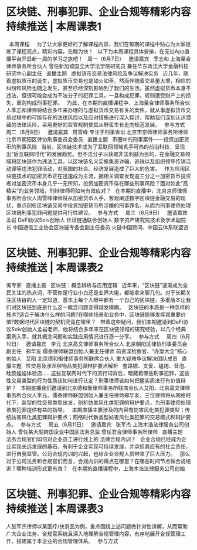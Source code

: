 # 区块链、刑事犯罪、企业合规等精彩内容持续推送 | 本周课表1

 
本周课程
 
 
为了让大家更好的了解课程内容，我们在每期的课程中贴心为大家提炼了课程亮点，精彩内容，先睹为快！
 
以下为本周课程具体安排，在无讼App直播平台开启新一周的学习之旅吧！
 
周一（6月7日）
 
邀请嘉宾
 
季志和
上海至合律师事务所合伙人
曾任新加坡国立大学法学院研究员
兼任华东政法大学金融科技研究中心副主任
 
直播主题
 
虚拟货币交易法律风险及争议解决实务
 
近几年，随着虚拟货币的诞生，虚拟货币交易也是如火如荼，然而伴随着交易量大增，相应的纠纷和风险也随之发生，甚至已经深刻影响到了我们的生活。虽然虚拟货币本身不违法，但很可能会成为不法分子的犯罪工具，一旦构成犯罪，轻则遭受财产上的损失，重则构成刑事犯罪。
 
为此，在本期的直播课程中，上海至合律师事务所合伙人季志和律师将结合多年来办理的与虚拟货币交易有关的案件，就从事虚拟货币交易过程中的可能存在的法律风险以及应对措施进行深入探讨，帮助我们深刻认识潜藏的法律风险，采用更好的监管规制使其从野蛮生长走向规范发展。
 
参与方式
 
 
周二（6月8日）
 
邀请嘉宾
 
周雪峰
专注于刑事诉讼
北京市京师律师事务所律师
北京市朝阳区律协刑事委员会委员
 
直播主题
 
币圈中的刑事案件——投资加密货币的刑事风险
 
当前，区块链技术成为了互联网领域炙手可热的前沿科技，呈现出“后互联网时代”的发展趋势。但不法分子以获取非法利益为目的，在金融交易领域将区块链作为违法工具，以区块链名义实施集资诈骗、逃税以及组织领导传销活动罪等违法犯罪活动，对我国的社会、经济发展造成了巨大的危害。
 
作为应用区块链技术的加密货币正在迅速成为主流，据相关调查发现逾三分之一加密货币投资者对加密货币本身几乎一无所知，投资加密货币存在哪些刑事风险？面对如此“高精尖”的业务领域，刑辩律师将如何有效应对？
 
在本期的直播中，北京京师律师事务所合伙人周雪峰律师将从加密货币入手，客观阐述数字区块链金融交易的现状，重点剖析区块链交易中投资加密货币所涉嫌的刑事罪名，从而为刑事律师处理区块链刑事犯罪问题提供可行性建议。
 
参与方式
 
 
周三（6月9日）
 
邀请嘉宾
 
孟岩
DeFi协议Solv创始人
优证链通联合创始人
数字资产研究院技术及学术副院长
中国通信工业协会区块链专委会副主任委员
火链中国顾问、中国云体系联盟咨

# 区块链、刑事犯罪、企业合规等精彩内容持续推送 | 本周课表2

询专家
 
直播主题
 
区块链：概念辨析与应用逻辑
 
近年来，“区块链”逐渐成为全民关注的热点词，不管你是行业小白还是业界大佬，都能拿来聊几句。对于长期关注区块链的人一定知道，基本上每个人眼中都有一个自己的区块链，多重版本让我们对区块链到底是什么这一概念问题变得越发模糊。
 
区块链的本质是一种怎样的技术?适合于解决什么样的问题?在哪些场景和业务中，区块链能够发挥其重要价值?数据时代区块链的契机究竟在哪里？
 
带着这些疑问，我们本期邀请到DeFi协议Solv创始人孟岩老师，他将结合多年来在区块链领域的研究经验，以几个经典案例入手，就其概念问题和实践应用情况进行逐一分享。
 
参与方式
 
 
周四（6月10日）
 
邀请嘉宾
 
李元
北京高文律师事务所合伙人
北京朝阳区律协刑事委员会副主任
 
郑华友
儒泰律师联盟创始人兼主任律师
前资深检察官、“办案大全”核心创始人
 
艾阳
北京德和衡律师事务所联席合伙人
重大疑难争议解决团队成员
 
直播主题
 
性交易及涉淫秽物品类犯罪辩护要点解析
 
套路嫖、文爱、磕炮、音泡、硅胶娃娃体验店……这些互联网时代下的流行词背后，暗藏着哪些刑事犯罪，这些性交易类型的行为性质该如何进行认定？刑事律师该如何把握实质进行有价值辩护？
 
本期直播我们邀请到北京德和衡律师事务所联席合伙人艾阳、北京高文律师事务所合伙人李元、儒泰律师联盟创始人兼主任律师郑华友，三位律师将从网络时代下，新型的性交易类型出发，剖析妨害风化类犯罪的辩护要点，为刑事律师处理该类犯罪提供有益的指导。
 
本期直播主要涉及的内容有妨害风化类犯罪类型；传统妨害风化类犯罪辩护要点；网络时代新类型妨害风化类犯罪的交易模式和辩护要点。
 
参与方式
 
 
周五（6月11日）
 
邀请嘉宾
 
张军杰
上海木浩法律服务公司创始人
曾任某大型跨国企业中国区法务总监
曾任君合律师事务所律师
 
直播主题
 
法务合规官们如何对企业员工进行线上的
法律合规内训？
 
企业合规已经成为企业实现长远发展的基石，有利于企业实现可持续发展，并承担其应有的社会责任，进行自我监管。公司合规内训的兴起，也给企业合规人员带来了巨大压力。
 
那么对于公司法务和合规官们而言，合规内训的痛点在哪里？在哪些时间节点做合规培训？哪种培训形式更有效？
 
在本期的直播课程中，上海木浩法律服务公司创始

# 区块链、刑事犯罪、企业合规等精彩内容持续推送 | 本周课表3

人张军杰律师以某医疗/快消品为例，重点围绕上述问题做针对性讲解，从而帮助广大企业法务、合规官系统且深入地理解合规管理内容，有序地展开合规管理工作，搭建属于本企业的合规管理体系。
 
参与方式
 


